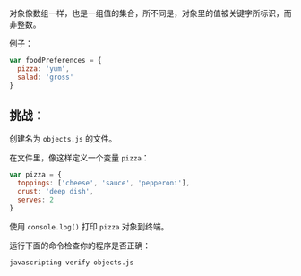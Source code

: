 对象像数组一样，也是一组值的集合，所不同是，对象里的值被关键字所标识，而非整数。

例子：

```js
var foodPreferences = {
  pizza: 'yum',
  salad: 'gross'
}
```

## 挑战：

创建名为 `objects.js` 的文件。

在文件里，像这样定义一个变量 `pizza`：

```js
var pizza = {
  toppings: ['cheese', 'sauce', 'pepperoni'],
  crust: 'deep dish',
  serves: 2
}
```

使用 `console.log()` 打印 `pizza` 对象到终端。

运行下面的命令检查你的程序是否正确：

```bash
javascripting verify objects.js
```
